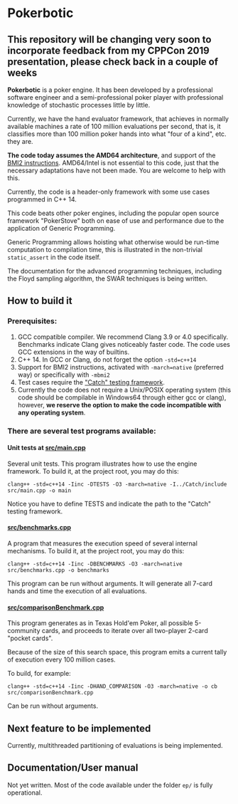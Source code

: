 # Pokerbotic

## This repository will be changing very soon to incorporate feedback from my CPPCon 2019 presentation, please check back in a couple of weeks

**Pokerbotic** is a poker engine.  It has been developed by a professional software engineer and a semi-professional poker player with professional knowledge of stochastic processes little by little.

Currently, we have the hand evaluator framework, that achieves in normally available machines a rate of 100 million evaluations per second, that is, it classifies more than 100 million poker hands into what "four of a kind", etc. they are.

**The code today assumes the AMD64 architecture**, and support of the [BMI2 instructions](https://en.wikipedia.org/wiki/Bit_Manipulation_Instruction_Sets#BMI2_.28Bit_Manipulation_Instruction_Set_2.29).  AMD64/Intel is not essential to this code, just that the necessary adaptations have not been made.  You are welcome to help with this.

Currently, the code is a header-only framework with some use cases programmed in C++ 14.

This code beats other poker engines, including the popular open source framework "PokerStove" both on ease of use and performance due to the application of Generic Programming.

Generic Programming allows hoisting what otherwise would be run-time computation to compilation time, this is illustrated in the non-trivial `static_assert` in the code itself.

The documentation for the advanced programming techniques, including the Floyd sampling algorithm, the SWAR techniques is being written.

## How to build it

### Prerequisites:

1. GCC compatible compiler.  We recommend Clang 3.9 or 4.0 specifically.  Benchmarks indicate Clang gives noticeably faster code.  The code uses GCC extensions in the way of builtins.
2. C++ 14.  In GCC or Clang, do not forget the option `-std=c++14`
3. Support for BMI2 instructions, activated with `-march=native` (preferred way) or specifically with `-mbmi2`
4. Test cases require the ["Catch" testing framework](https://github.com/philsquared/Catch).
5. Currently the code does not require a Unix/POSIX operating system (this code should be compilable in Windows64 through either gcc or clang), however, **we reserve the option to make the code incompatible with any operating system**.

### There are several test programs available:

#### Unit tests at [src/main.cpp](https://github.com/thecppzoo/pokerbotic/blob/master/src/main.cpp)

Several unit tests.  This program illustrates how to use the engine framework.  To build it, at the project root, you may do this:

`clang++ -std=c++14 -Iinc -DTESTS -O3 -march=native -I../Catch/include src/main.cpp -o main`

Notice you have to define TESTS and indicate the path to the "Catch" testing framework.

#### [src/benchmarks.cpp](https://github.com/thecppzoo/pokerbotic/blob/master/src/benchmarks.cpp)

A program that measures the execution speed of several internal mechanisms.  To build it, at the project root, you may do this:

`clang++ -std=c++14 -Iinc -DBENCHMARKS -O3 -march=native src/benchmarks.cpp -o benchmarks`

This program can be run without arguments. It will generate all 7-card hands and time the execution of all evaluations.

#### [src/comparisonBenchmark.cpp](https://github.com/thecppzoo/pokerbotic/blob/master/src/comparisonBenchmark.cpp)

This program generates as in Texas Hold'em Poker, all possible 5-community cards, and proceeds to iterate over all two-player 2-card "pocket cards".

Because of the size of this search space, this program emits a current tally of execution every 100 million cases.

To build, for example:

`clang++ -std=c++14 -Iinc -DHAND_COMPARISON -O3 -march=native -o cb src/comparisonBenchmark.cpp`

Can be run without arguments.

## Next feature to be implemented

Currently, multithreaded partitioning of evaluations is being implemented.

## Documentation/User manual

Not yet written.  Most of the code available under the folder `ep/` is fully operational.

